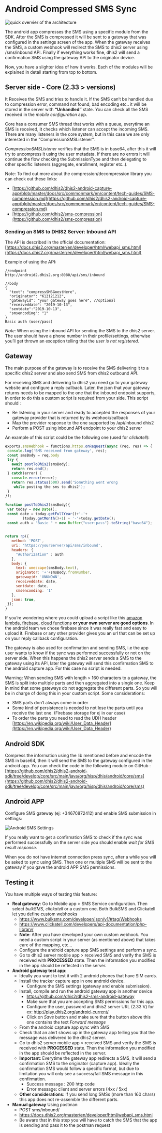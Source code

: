 
# Android Compressed SMS Sync

![quick overvier of the architecture](resources/images/sms-sync/compressed-sms.png)

The android app compresses the SMS using a specific module from the SDK. After the SMS is compressed it will be sent to a gateway that was configured in the settings screen of the app. When the gateway receives the SMS, a custom webhook will redirect the SMS to dhis2 server using /sms/inbound API. Finally if everything works fine, dhis2 will send a confirmation SMS using the gateway API to the originator device.

Now, you have a slighter idea of how it works. Each of the modules will be explained in detail starting from top to bottom. 

## Server side - Core (2.33 > versions)

It Receives the SMS and tries to handle it. If the SMS can’t be handled due to compression error, command not found, bad encoding etc.. it will be stored in the server with **“Unhandled”** state. You can check all the SMS received in the *mobile configuration* app.

Core has a consumer SMS thread that works with a queue, everytime an SMS is received, it checks which listener can accept the incoming SMS. There are many listeners in the core system, but in this case we are only interested in the “CompressionSMSListener”.

*CompressionSMSListener* verifies that the SMS is in base64, after this it will try to uncompress it using the user metadata. If there are no errors it will continue the flow checking the SubmissionType and then delegating to other specific listeners (aggregate, enrollment, register etc..).

Note: To find out more about the compression/decompression library you can check out these links:

* [https://github.com/dhis2/dhis2-android-capture-app/blob/master/docs/src/commonmark/en/content/tech-guides/SMS-compression.md](https://github.com/dhis2/dhis2-android-capture-app/blob/master/docs/src/commonmark/en/content/tech-guides/SMS-compression.md)
* [https://github.com/dhis2/sms-compression](https://github.com/dhis2/sms-compression)

### Sending an SMS to DHIS2 Server: Inbound API

The API is described in the official documentation: [https://docs.dhis2.org/master/en/developer/html/webapi_sms.html](https://docs.dhis2.org/master/en/developer/html/webapi_sms.html)

Example of using the API:

```
//endpoint
http://android2.dhis2.org:8080/api/sms/inbound

//body
{
  "text": "compressSMSGoestHere",
  "originator": "612121212", 
  "gatewayid": "your gateway goes here", //optional
  "receiveddate": "2019-10-13",
  "sentdate":"2019-10-13",
  "smsencoding": "1"
}
Basic auth (user/pass)
```

*Note*: When using the inbound API for sending the SMS to the dhis2 server. The user should have a phone number in their profile/settings, otherwise you’ll get thrown an exception telling that the *user is not registered*.

## Gateway
The main purpose of the gateway is to receive the SMS delivering it to a specific dhis2 server and also send SMS from dhis2 outbound API.

For receiving SMS and delivering to dhis2 you need go to your gateway website and configure a reply callback. Later, the json that your gateway returns needs to be mapped to the one that the inbound endpoint supports, in order to do this a custom script is required from your side. This script should :

- Be listening in your server and ready to accepted the responses of your gateway provider that is returned by its webhook/callback 
- Map the provider response to the one supported by /api/inbound dhis2
- Perform a POST using inbound API endpoint to your dhis2 server

An example of this script could be the following one (used for *clickatell*):

```javascript
exports.smsWebhook = functions.https.onRequest(async (req, res) => {
 console.log('SMS received from gateway', res);
 const smsBody = req.body
 try {
   await postToDhis2(smsBody);
   return res.end();
 } catch(error) {
   console.error(error);
   return res.status(500).send('Something went wrong
    while posting the sms to dhis2');
 }
});
 
function postToDhis2(smsBody){
 var today = new Date();
 const date = today.getFullYear()+'-'+
        (today.getMonth()+1) + '-'+today.getDate();
 const auth = "Basic " + new Buffer("user:pass").toString("base64");
 
  
return rp({
   method: 'POST',
   uri: 'https://yourServer/api/sms/inbound',
   headers: {
     "Authorization" : auth
   },
   body: {
     text: unescape(smsBody.text),
     originator: '+'+smsBody.fromNumber,
     gatewayid: 'UNKNOWN',
     receiveddate: date,
     sentdate: date,
     smsenconding: '1'
   },
   json: true,
 });
}
```

If you’re wondering where you could upload a script like this [amazon lambda](https://aws.amazon.com/lambda/), [firebase](https://firebase.google.com/docs/functions), [cloud functions](https://cloud.google.com/functions/?utm_source=google&utm_medium=cpc&utm_campaign=emea-es-all-en-dr-bkws-all-all-trial-e-gcp-1008073&utm_content=text-ad-none-any-DEV_c-CRE_253523329901-ADGP_Hybrid+%7C+AW+SEM+%7C+BKWS+~+EXA_M:1_ES_EN_General_Cloud+Functions_google+cloud+ETL-KWID_43700019211658719-kwd-292268097025-userloc_9061033&utm_term=KW_google%20cloud%20functionality-NET_g-PLAC_&ds_rl=1242853&ds_rl=1245734&ds_rl=1245734&gclid=EAIaIQobChMIqPSVjoXK6AIVkkTTCh3CxgXFEAAYASAAEgKBNfD_BwE) **or your own server are good options**. In the android team we chose firebase since it was really fast and easy to upload it. Firebase or any other provider gives you an url that can be set up on your reply callback configuration.

The gateway is also used for confirmation and sending SMS, i.e the app user wants to know if the sync was performed successfully or not on the server side. When this happens the dhis2 server sends a SMS to the gateway using its API, later the gateway will send this confirmation SMS to the android capture app. For this case no script is needed.

Warning: When sending SMS with length > 160 characters to a gateway, the SMS is split into multiple parts and then aggregated into a single one. Keep in mind that some gateways do not aggregate the different parts. So you will be in charge of doing this in your custom script. Some considerations:

- SMS parts don’t always come in order
- Some kind of persistence is needed to not lose the parts until you receive the last one. (Firebase storage for ej in our case)
- To order the parts you need to read the UDH header [https://en.wikipedia.org/wiki/User_Data_Header](https://en.wikipedia.org/wiki/User_Data_Header)

## Android SDK

Compress the information using the lib mentioned before and encode the SMS in base64, then it will send the SMS to the gateway configured in the android app. You can check the code in the following module on GitHub :
[https://github.com/dhis2/dhis2-android-sdk/tree/develop/core/src/main/java/org/hisp/dhis/android/core/sms](https://github.com/dhis2/dhis2-android-sdk/tree/develop/core/src/main/java/org/hisp/dhis/android/core/sms)

## Android APP
Configure SMS gateway (ej: +34670872412) and enable SMS submission in settings:

![Android SMS Settings](resources/images/sms-sync/android-sms-settings.png)

If you really want to get a confirmation SMS to check if the sync was performed successfully on the server side you should enable *wait for SMS result response*.

When you do not have internet connection press sync, after a while you will be asked to sync using SMS. Then one or multiple SMS will be sent to the gateway if you gave the android APP SMS permissions.


## Testing it

You have multiple ways of testing this feature:
- **Real gateway**: Go to Mobile app >  SMS Service configuration. Then select *bulkSMS*, *clickatell* or a custom one. Both BulkSMS and Clickatell let you define custom webhooks
  - https://www.bulksms.com/developer/json/v1/#tag/Webhooks
  - https://www.clickatell.com/developers/api-documentation/php-library/
  - **Note**: After you have developed your own custom webhook. You need a custom script in your server (as mentioned above) that takes care of the mapping, etc...
  - Configure the android capture app SMS settings and perform a sync.
  - Go to dhis2 server mobile app > received SMS and verify the SMS is received with **PROCESSED** state. Then the information you modified in the app should be reflected in the server.
- **Android gateway test app**:
  - Ideally you want to test it with 2 android phones that have SIM cards.
  - Install the tracker capture app in one android device. 
    - Configure the SMS settings (gateway and enable submission).
  - Install, compile and run the android gateway app in another device
    - https://github.com/dhis2/dhis2-sms-android-gateway
    - Make sure that you are accepting SMS permissions for this app.
    - Configure the user, password and dhis2 server URL (2.33 V) for ex: http://play.dhis2.org/android-current/
    - Click on *Save* button and make sure that the button above this one contains the text *Forward message*
  - From the android capture app sync with SMS
  - Check that an alert shows up in the gateway app telling you that the message was delivered to the dhis2 server.
  - Go to dhis2 server mobile app > received SMS and verify the SMS is received with **PROCESSED** state. Then the information you modified in the app should be reflected in the server.
  - **Important**: Everytime the gateway app redirects a SMS, it will send a confirmation SMS to the originator (capture app). Ideally the confirmation SMS would follow a specific format, but due to limitation you will only see a success/fail SMS message in this confirmation.
    - Success message : 200 http code
    - Error message: client and server errors (4xx / 5xx)
  - **Other considerations**: If you send long SMSs (more than 160 chars) this app does not re-assemble the different parts. 
- **Manual gateway** Using postman
  - POST sms/inbound/
  - https://docs.dhis2.org/master/en/developer/html/webapi_sms.html
  - Be aware that in this step you will have to catch the SMS that the app is sending and pass it to the postman request


